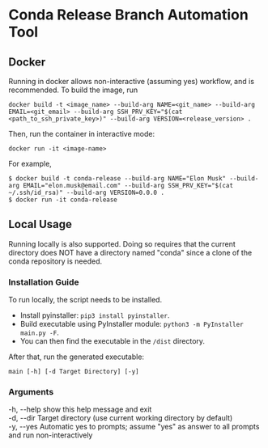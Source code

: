 # Conda Release Branch Automation Tool

## Docker
Running in docker allows non-interactive (assuming yes) workflow, and is recommended.
To build the image, run
```
docker build -t <image_name> --build-arg NAME=<git_name> --build-arg EMAIL=<git_email> --build-arg SSH_PRV_KEY="$(cat <path_to_ssh_private_key>)" --build-arg VERSION=<release_version> .
```

Then, run the container in interactive mode:
```
docker run -it <image-name>
```

For example, 
```
$ docker build -t conda-release --build-arg NAME="Elon Musk" --build-arg EMAIL="elon.musk@email.com" --build-arg SSH_PRV_KEY="$(cat ~/.ssh/id_rsa)" --build-arg VERSION=0.0.0 .
$ docker run -it conda-release
```

## Local Usage
Running locally is also supported. Doing so requires that the current directory does NOT have a directory named "conda" since a clone of the conda repository is needed.

### Installation Guide
To run locally, the script needs to be installed.
- Install pyinstaller: ```pip3 install pyinstaller```.
- Build executable using PyInstaller module: ```python3 -m PyInstaller main.py -F```.
- You can then find the executable in the ```/dist``` directory.

After that, run the generated executable:
```
main [-h] [-d Target Directory] [-y]
```

### Arguments
-h, --help show this help message and exit \
-d, --dir Target directory (use current working directory by default) \
-y, --yes Automatic yes to prompts; assume "yes" as answer to all prompts and run non-interactively
